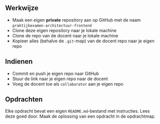 ## Werkwijze

- Maak een eigen **private** repository aan op GitHub met de naam `praktijkexamen-architectuur-frontend`
- Clone deze eigen repository naar je lokale machine
- Clone de repo van de docent naar je lokale machine
- Kopieer alles (behalve de `.git`-map) van de docent repo naar je eigen repo

## Indienen

- Commit en push je eigen repo naar GitHub
- Stuur de link naar je eigen repo naar de docent
- Voeg de docent toe als `collaborator` aan je eigen repo

## Opdrachten

Elke opdracht bevat een eigen `README.md`-bestand met instructies. Lees deze goed door.
Maak de oplossing van een opdracht in de opdrachtmap.